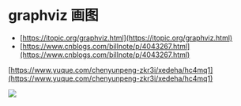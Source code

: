 # graphviz 画图

* [https://itopic.org/graphviz.html](https://itopic.org/graphviz.html)
* [https://www.cnblogs.com/billnote/p/4043267.html](https://www.cnblogs.com/billnote/p/4043267.html)

[https://www.yuque.com/chenyunpeng-zkr3i/xedeha/hc4mq1](https://www.yuque.com/chenyunpeng-zkr3i/xedeha/hc4mq1)

![](https://cdn.nlark.com/yuque/__graphviz/48bc84a2bb3467f8fb91000015a02838.svg)



